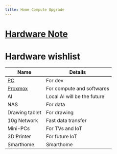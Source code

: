 ```yaml
---
title: Home Compute Upgrade
---
```


# [Hardware Note](./hardware.md)

# Hardware wishlist


| Name | Details |
| --- | --- |
| [PC](./Hardware/pc.md) | For dev |
| [Proxmox](./proxmox.md) | For compute and softwares |
| AI | Local AI will be the future |
| NAS | For data |
| Drawing tablet | For drawing |
| 10g Network | Fast data transfer |
| Mini-PCs | For TVs and IoT |
| 3D Printer | For future IoT |
| Smarthome | Smarthome |
